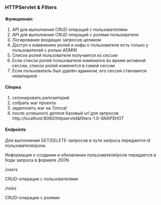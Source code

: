 ### HTTPServlet & Filters
#### Функционал:
1. API для выполнения CRUD операций с пользователями
2. API для выполнения CRUD операций с ролями пользователя
3. Логирование входящих запросов целиком
4. Доступ к изменению ролей и инфы о пользователе есть только у пользователей с ролью ADMIN
5. Список ролей пользователя получается из сессии
6. Если список ролей пользователя изменился во время активной сессии, список ролей изменится в самой сессии
7. Если пользователь был удалён админом, его сессия становится невалидной

#### Сборка
1. склонировать репозиторий
2. собрать war проекта
3. задеплоить war на Tomcat
4. после успешного деплоя базовый url для запросов http://localhost:8080/httpservlet&filters-1.0-SNAPSHOT 

#### Endpoints

Для выполнения GET/DELETE-запросов в пути запроса передается id пользователя/роли.

Информация о создании и обновлении пользователя/роли передается в боди запроса в формате JSON

*/users*

CRUD-операции с пользователями

*/roles*

CRUD-операции с ролями
